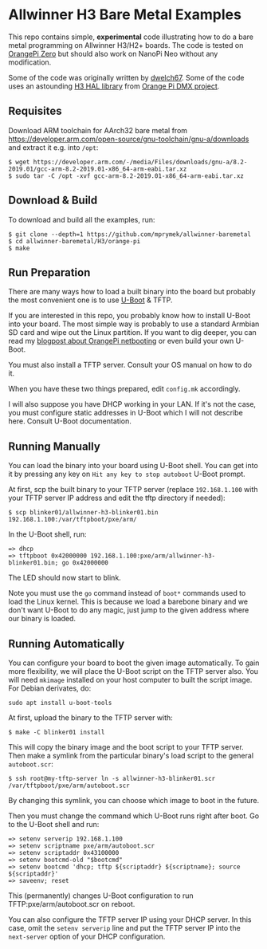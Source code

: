 # Allwinner H3 Bare Metal Examples

This repo contains simple, **experimental** code illustrating how to do a bare metal
programming on Allwinner H3/H2+ boards.
The code is tested on [OrangePi Zero][opizero] but should also work on NanoPi
Neo without any modification.

Some of the code was originally written by [dwelch67][dwelch67]. Some of the
code uses an astounding [H3 HAL library][lib-h3] from [Orange Pi DMX project][opidmx].

## Requisites

Download ARM toolchain for AArch32 bare metal from https://developer.arm.com/open-source/gnu-toolchain/gnu-a/downloads
and extract it e.g. into `/opt`:

```
$ wget https://developer.arm.com/-/media/Files/downloads/gnu-a/8.2-2019.01/gcc-arm-8.2-2019.01-x86_64-arm-eabi.tar.xz
$ sudo tar -C /opt -xvf gcc-arm-8.2-2019.01-x86_64-arm-eabi.tar.xz
```

## Download & Build

To download and build all the examples, run:

```
$ git clone --depth=1 https://github.com/mprymek/allwinner-baremetal
$ cd allwinner-baremetal/H3/orange-pi
$ make
```

## Run Preparation

There are many ways how to load a built binary into the board but probably the most
convenient one is to use [U-Boot][u-boot] & TFTP.

If you are interested in this repo, you probably know how to install U-Boot into
your board. The most simple way is probably to use a standard Armbian SD card
and wipe out the Linux partition. If you want to dig deeper, you can
read my [blogpost about OrangePi netbooting][orangepi-netboot] or even build your
own U-Boot.

You must also install a TFTP server. Consult your OS manual on how to do it.

When you have these two things prepared, edit `config.mk` accordingly.

I will also suppose you have DHCP working in your LAN. If it's not the case, you
must configure static addresses in U-Boot which I will not describe here.
Consult U-Boot documentation.

## Running Manually

You can load the binary into your board using U-Boot shell. You can get into it by
pressing any key on `Hit any key to stop autoboot` U-Boot prompt.

At first, scp the built binary to your TFTP server (replace `192.168.1.100` with
your TFTP server IP address and edit the tftp directory if needed):

```
$ scp blinker01/allwinner-h3-blinker01.bin 192.168.1.100:/var/tftpboot/pxe/arm/
```

In the U-Boot shell, run:
```
=> dhcp
=> tftpboot 0x42000000 192.168.1.100:pxe/arm/allwinner-h3-blinker01.bin; go 0x42000000
```

The LED should now start to blink.

Note you must use the `go` command instead of `boot*` commands used to load the
Linux kernel. This is because we load a barebone binary and we don't want U-Boot
to do any magic, just jump to the given address where our binary is loaded.

## Running Automatically

You can configure your board to boot the given image automatically. To gain more
flexibility, we will place the U-Boot script on the TFTP server also. You will
need `mkimage` installed on your host computer to built the script image.
For Debian derivates, do:

```
sudo apt install u-boot-tools
```

At first, upload the binary to the TFTP server with:

```
$ make -C blinker01 install
```

This will copy the binary image and the boot script to your TFTP server. Then
make a symlink from the particular binary's load script to the general
`autoboot.scr`:

```
$ ssh root@my-tftp-server ln -s allwinner-h3-blinker01.scr /var/tftpboot/pxe/arm/autoboot.scr
```

By changing this symlink, you can choose which image to boot in the future.

Then you must change the command which U-Boot runs right after boot. Go to the
U-Boot shell and run:

```
=> setenv serverip 192.168.1.100
=> setenv scriptname pxe/arm/autoboot.scr
=> setenv scriptaddr 0x43100000
=> setenv bootcmd-old "$bootcmd"
=> setenv bootcmd 'dhcp; tftp ${scriptaddr} ${scriptname}; source ${scriptaddr}'
=> saveenv; reset
```

This (permanently) changes U-Boot configuration to run TFTP:pxe/arm/autoboot.scr
on reboot.

You can also configure the TFTP server IP using your DHCP server. In this case,
omit the `setenv serverip` line and put the TFTP server IP into the `next-server`
option of your DHCP configuration.

[opizero]: http://linux-sunxi.org/Xunlong_Orange_Pi_Zero
[u-boot]: https://www.denx.de/wiki/U-Boot
[orangepi-netboot]: http://blog.ator.cz/posts/orangepi-zero-netboot/
[dwelch67]: https://github.com/dwelch67
[lib-h3]: https://github.com/vanvught/rpidmx512/tree/master/lib-h3
[opidmx]: http://www.orangepi-dmx.org/
